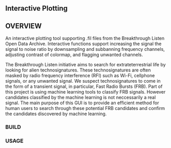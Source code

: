 ## Interactive Plotting

## OVERVIEW
An interactive plotting tool supporting .fil files from the Breakthrough Listen Open Data Archive. Interactive functions support increasing the signal the signal to noise ratio by downsampling and subbanning frequency channels, adjusting contrast of colormap, and flagging unwanted channels.


The Breakthrough Listen initiative aims to search for extrateterrestrial life by looking for alien technosignatures. These technosignatures are often masked by radio frequency interference (RFI) such as Wi-Fi, cellphone signals, or any unwanted signal. We suspect technosignatures to come in the form of a transient signal, in particular, Fast Radio Bursts (FRB). Part of this project is using machine learning tools to classify FRB signals. However candidates classified by the machine learning is not neccessarily a real signal. The main purpose of this GUI is to provide an efficient method for human users to search through these potential FRB candidates and confirm the candidates discovered by machine learning.


### BUILD


### USAGE